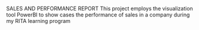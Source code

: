 SALES AND PERFORMANCE REPORT
This project employs the visualization tool PowerBI to show cases the performance of sales in a company during my RITA learning program
